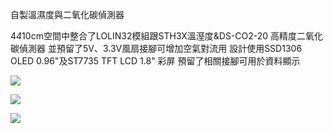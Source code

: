 自製溫濕度與二氧化碳偵測器

4*4*10cm空間中整合了LOLIN32模組跟STH3X溫溼度&DS-CO2-20 高精度二氧化碳偵測器
並預留了5V、3.3V風扇接腳可增加空氣對流用
設計使用SSD1306 OLED 0.96"及ST7735 TFT LCD 1.8" 彩屏
預留了相關接腳可用於資料顯示

![](https://imgur.com/DbAx1p6.jpg)

![](https://i.imgur.com/DQNnIsu.jpg)

![](https://i.imgur.com/cEjj5CO.jpg)
